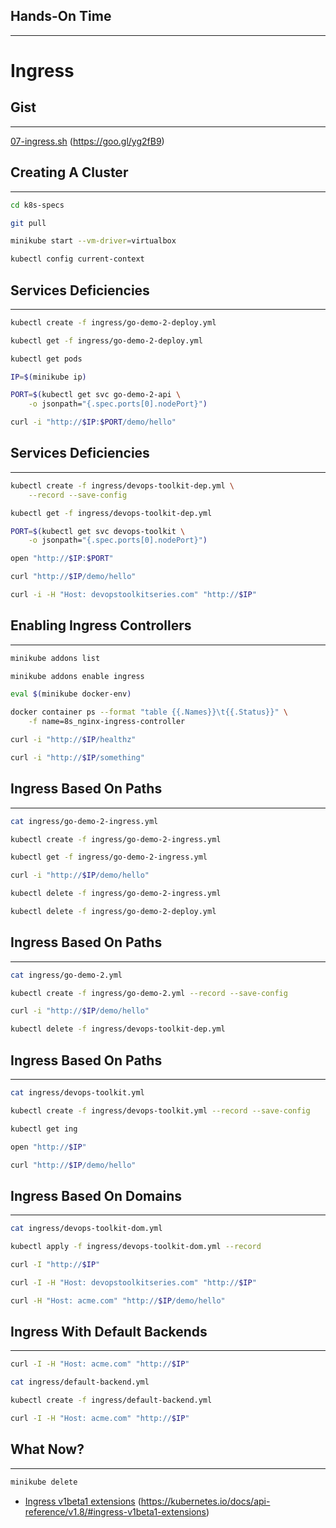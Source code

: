 ## Hands-On Time

---

# Ingress


## Gist

---

[07-ingress.sh](https://gist.github.com/54ef6592bce747ff2d1b089834fc755b) (https://goo.gl/yg2fB9)


## Creating A Cluster

---

```bash
cd k8s-specs

git pull

minikube start --vm-driver=virtualbox

kubectl config current-context
```


## Services Deficiencies

---

```bash
kubectl create -f ingress/go-demo-2-deploy.yml

kubectl get -f ingress/go-demo-2-deploy.yml

kubectl get pods

IP=$(minikube ip)

PORT=$(kubectl get svc go-demo-2-api \
    -o jsonpath="{.spec.ports[0].nodePort}")

curl -i "http://$IP:$PORT/demo/hello"
```


## Services Deficiencies

---

```bash
kubectl create -f ingress/devops-toolkit-dep.yml \
    --record --save-config

kubectl get -f ingress/devops-toolkit-dep.yml

PORT=$(kubectl get svc devops-toolkit \
    -o jsonpath="{.spec.ports[0].nodePort}")

open "http://$IP:$PORT"

curl "http://$IP/demo/hello"

curl -i -H "Host: devopstoolkitseries.com" "http://$IP"
```


<!-- .slide: data-background="img/services.png" data-background-size="contain" -->


## Enabling Ingress Controllers

---

```bash
minikube addons list

minikube addons enable ingress

eval $(minikube docker-env)

docker container ps --format "table {{.Names}}\t{{.Status}}" \
    -f name=8s_nginx-ingress-controller

curl -i "http://$IP/healthz"

curl -i "http://$IP/something"
```


## Ingress Based On Paths

---

```bash
cat ingress/go-demo-2-ingress.yml

kubectl create -f ingress/go-demo-2-ingress.yml

kubectl get -f ingress/go-demo-2-ingress.yml

curl -i "http://$IP/demo/hello"

kubectl delete -f ingress/go-demo-2-ingress.yml

kubectl delete -f ingress/go-demo-2-deploy.yml
```


## Ingress Based On Paths

---

```bash
cat ingress/go-demo-2.yml

kubectl create -f ingress/go-demo-2.yml --record --save-config

curl -i "http://$IP/demo/hello"

kubectl delete -f ingress/devops-toolkit-dep.yml
```


<!-- .slide: data-background="img/seq_ingress_ch07.png" data-background-size="contain" -->


## Ingress Based On Paths

---

```bash
cat ingress/devops-toolkit.yml

kubectl create -f ingress/devops-toolkit.yml --record --save-config

kubectl get ing

open "http://$IP"

curl "http://$IP/demo/hello"
```


<!-- .slide: data-background="img/ingress.png" data-background-size="contain" -->


## Ingress Based On Domains

---

```bash
cat ingress/devops-toolkit-dom.yml

kubectl apply -f ingress/devops-toolkit-dom.yml --record

curl -I "http://$IP"

curl -I -H "Host: devopstoolkitseries.com" "http://$IP"

curl -H "Host: acme.com" "http://$IP/demo/hello"
```


## Ingress With Default Backends

---

```bash
curl -I -H "Host: acme.com" "http://$IP"

cat ingress/default-backend.yml

kubectl create -f ingress/default-backend.yml

curl -I -H "Host: acme.com" "http://$IP"
```


<!-- .slide: data-background="img/ingress-components.png" data-background-size="contain" -->


## What Now?

---

```bash
minikube delete
```

* [Ingress v1beta1 extensions](https://kubernetes.io/docs/api-reference/v1.8/#ingress-v1beta1-extensions) (https://kubernetes.io/docs/api-reference/v1.8/#ingress-v1beta1-extensions)
